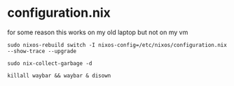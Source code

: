 # configuration.nix

for some reason this works on my old laptop but not on my vm

```shell
sudo nixos-rebuild switch -I nixos-config=/etc/nixos/configuration.nix --show-trace --upgrade
```

```shell
sudo nix-collect-garbage -d
```

```shell
killall waybar && waybar & disown
```
